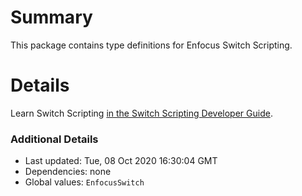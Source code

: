 # Summary
This package contains type definitions for Enfocus Switch Scripting.

# Details
Learn Switch Scripting [in the Switch Scripting Developer Guide](https://www.enfocus.com/manuals/DeveloperGuide/SW/20/home.html#about.html).

### Additional Details
 * Last updated: Tue, 08 Oct 2020 16:30:04 GMT
 * Dependencies: none
 * Global values: `EnfocusSwitch`
